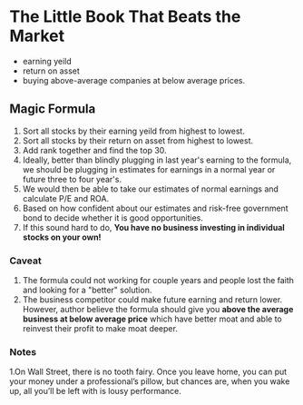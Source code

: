 # The Little Book That Beats the Market

- earning yeild
- return on asset
- buying above-average companies at below average prices. 


## Magic Formula

1. Sort all stocks by their earning yeild from highest to lowest.
2. Sort all stocks by their return on asset from highest to lowest.
3. Add rank together and find the top 30.
4. Ideally, better than blindly plugging in last year's earning to the formula, we should be plugging in estimates for earnings in a normal year or future three to four year's.
5. We would then be able to take our estimates of normal earnings and calculate P/E and ROA.
6. Based on how confident about our estimates and risk-free government bond to decide whether it is good opportunities.
7. If this sound hard to do, **You have no business investing in individual stocks on your own!**

### Caveat 

1. The formula could not working for couple years and people lost the faith and looking for a "better" solution.
2. The business competitor could make future earning and return lower. However, author believe the formula should give you **above the average business at below average price** which have better moat and able to reinvest their profit to make moat deeper. 


### Notes

1.On Wall Street, there is no tooth fairy. Once you leave home, you can put your money under a professional’s pillow, but chances are, when you wake up, all you’ll be left with is lousy performance.



